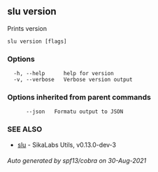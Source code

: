 ## slu version

Prints version

```
slu version [flags]
```

### Options

```
  -h, --help      help for version
  -v, --verbose   Verbose version output
```

### Options inherited from parent commands

```
      --json   Formatu output to JSON
```

### SEE ALSO

* [slu](slu.md)	 - SikaLabs Utils, v0.13.0-dev-3

###### Auto generated by spf13/cobra on 30-Aug-2021
